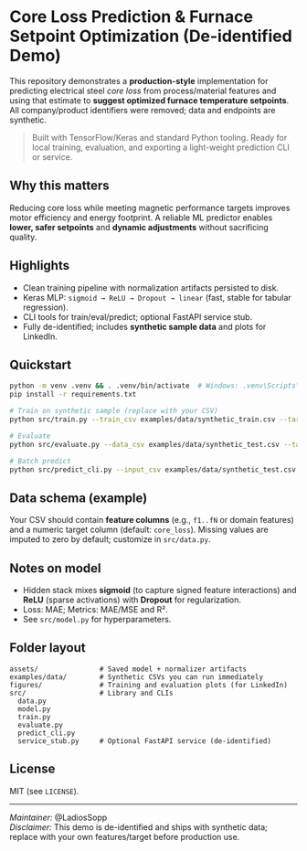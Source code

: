 # Core Loss Prediction & Furnace Setpoint Optimization (De-identified Demo)

This repository demonstrates a **production-style** implementation for predicting electrical steel *core loss* from process/material features and using that estimate to **suggest optimized furnace temperature setpoints**. All company/product identifiers were removed; data and endpoints are synthetic.

> Built with TensorFlow/Keras and standard Python tooling. Ready for local training, evaluation, and exporting a light-weight prediction CLI or service.

## Why this matters
Reducing core loss while meeting magnetic performance targets improves motor efficiency and energy footprint. A reliable ML predictor enables **lower, safer setpoints** and **dynamic adjustments** without sacrificing quality.

## Highlights
- Clean training pipeline with normalization artifacts persisted to disk.
- Keras MLP: `sigmoid → ReLU → Dropout → linear` (fast, stable for tabular regression).
- CLI tools for train/eval/predict; optional FastAPI service stub.
- Fully de-identified; includes **synthetic sample data** and plots for LinkedIn.

## Quickstart
```bash
python -m venv .venv && . .venv/bin/activate  # Windows: .venv\Scripts\activate
pip install -r requirements.txt

# Train on synthetic sample (replace with your CSV)
python src/train.py --train_csv examples/data/synthetic_train.csv --target_column core_loss   --epochs 60 --model_path assets/model.h5 --normalizer_path assets/normalizer.npz

# Evaluate
python src/evaluate.py --data_csv examples/data/synthetic_test.csv --target_column core_loss   --model_path assets/model.h5 --normalizer_path assets/normalizer.npz

# Batch predict
python src/predict_cli.py --input_csv examples/data/synthetic_test.csv   --output_csv examples/data/predicted.csv --model_path assets/model.h5   --normalizer_path assets/normalizer.npz
```

## Data schema (example)
Your CSV should contain **feature columns** (e.g., `f1..fN` or domain features) and a numeric target column (default: `core_loss`). Missing values are imputed to zero by default; customize in `src/data.py`.

## Notes on model
- Hidden stack mixes **sigmoid** (to capture signed feature interactions) and **ReLU** (sparse activations) with **Dropout** for regularization.
- Loss: MAE; Metrics: MAE/MSE and R².
- See `src/model.py` for hyperparameters.

## Folder layout
```
assets/               # Saved model + normalizer artifacts
examples/data/        # Synthetic CSVs you can run immediately
figures/              # Training and evaluation plots (for LinkedIn)
src/                  # Library and CLIs
  data.py
  model.py
  train.py
  evaluate.py
  predict_cli.py
  service_stub.py     # Optional FastAPI service (de-identified)
```

## License
MIT (see `LICENSE`).

---

*Maintainer:* @LadiosSopp  
*Disclaimer:* This demo is de-identified and ships with synthetic data; replace with your own features/target before production use.
